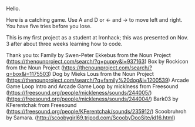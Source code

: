 Hello.

Here is a catching game.
Use A and D or <- and -> to move left and right.
You have five tries before you lose.

This is my first project as a student at Ironhack; this was presented on Nov. 3 after about three weeks learning how to code.

Thank you to:
Family by Swen-Peter Ekkebus from the Noun Project
(https://thenounproject.com/search/?q=puppy&i=937163)
Box by Rockicon from the Noun Project
(https://thenounproject.com/search/?q=box&i=1175503)
Dog by Mieks Lous from the Noun Project
(https://thenounproject.com/search/?q=family%20dog&i=1200539)
Arcade Game Loop Intro and Arcade Game Loop by micklness from Freesound
(https://freesound.org/people/mickleness/sounds/244005/)
(https://freesound.org/people/mickleness/sounds/244004/)
Bark03 by KFerentchak from Freesound
(https://freesound.org/people/KFerentchak/sounds/235912/)
Scoobruhroh by Samara.
(http://scoobygirl69.tripod.com/ScoobyDooSite/id16.html)
